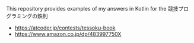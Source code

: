 This repository provides examples of my answers in Kotlin for the 競技プログラミングの鉄則
- https://atcoder.jp/contests/tessoku-book
- https://www.amazon.co.jp/dp/483997750X
